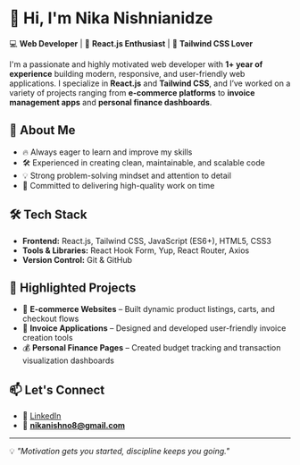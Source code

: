 # 👋 Hi, I'm Nika Nishnianidze  

💻 **Web Developer** | 🚀 **React.js Enthusiast** | 🎨 **Tailwind CSS Lover**  

I'm a passionate and highly motivated web developer with **1+ year of experience** building modern, responsive, and user-friendly web applications. I specialize in **React.js** and **Tailwind CSS**, and I’ve worked on a variety of projects ranging from **e-commerce platforms** to **invoice management apps** and **personal finance dashboards**.  

## 🚀 About Me  
- 🔥 Always eager to learn and improve my skills  
- 🛠️ Experienced in creating clean, maintainable, and scalable code  
- 💡 Strong problem-solving mindset and attention to detail  
- 🎯 Committed to delivering high-quality work on time  

## 🛠️ Tech Stack  
- **Frontend:** React.js, Tailwind CSS, JavaScript (ES6+), HTML5, CSS3  
- **Tools & Libraries:** React Hook Form, Yup, React Router, Axios  
- **Version Control:** Git & GitHub  

## 📌 Highlighted Projects  
- 🛒 **E-commerce Websites** – Built dynamic product listings, carts, and checkout flows  
- 📄 **Invoice Applications** – Designed and developed user-friendly invoice creation tools  
- 💰 **Personal Finance Pages** – Created budget tracking and transaction visualization dashboards  

## 📫 Let's Connect  
- 💼 [LinkedIn](https://www.linkedin.com/)  
- 📧 **nikanishno8@gmail.com**  

---

💡 *"Motivation gets you started, discipline keeps you going."*  

